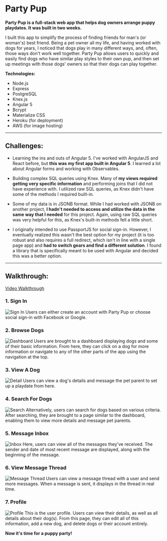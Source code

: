 # Party Pup
**Party Pup is a full-stack web app that helps dog owners arrange puppy playdates. It was built in two weeks.**

I built this app to simplify the process of finding friends for man's (or woman's) best friend. Being a pet owner all my life, and having worked with dogs for years, I noticed that dogs play in many different ways, and, often, those ways don't work well together. Party Pup allows users to quickly and easily find dogs who have similar play styles to their own pup, and then set up meetings with those dogs' owners so that their dogs can play together.

**Technologies:**
- Node.js
- Express
- PostgreSQL
- Knex.js
- Angular 5
- Bcrypt
- Materialize CSS
- Heroku (for deployment)
- AWS (for image hosting)
---
## Challenges:

- Learning the ins and outs of Angular 5. I've worked with AngularJS and React before, but **this was my first app built in Angular 5**. I learned a lot about Angular forms and working with Observables.

- Building complex SQL queries using Knex. Many of **my views required getting very specific information** and performing joins that I did not have experience with. I utilized raw SQL queries, as Knex didn't have some of the methods I required built-in.

- Some of my data is in JSONB format. While I had worked with JSONB on another project, **I hadn't needed to access and utilize the data in the same way that I needed** for this project. Again, using raw SQL queries was very helpful for this, as Knex's built-in methods fell a little short.

- I originally intended to use PassportJS for social sign-in. However, I eventually realized this wasn't the best option for my project (it is too robust and also requires a full redirect, which isn't in line with a single page app) and **had to switch gears and find a different solution**. I found a library that is specifically meant to be used with Angular and decided this was a better option.
---
## Walkthrough:

[Video Walkthrough](https://youtu.be/Qhno3vW4JW0)

### 1. Sign In
![Sign In](readme/signin.png)
Users can either create an account with Party Pup or choose social sign-in with Facebook or Google.


### 2. Browse Dogs
![Dashboard](readme/dashboard.png)
Users are brought to a dashboard displaying dogs and some of their basic information. From here, they can click on a dog for more information or navigate to any of the other parts of the app using the navigation at the top.


### 3. View A Dog
![Detail](readme/detail.png)
Users can view a dog's details and message the pet parent to set up a playdate from here.


### 4. Search For Dogs
![Search](readme/search.png)
Alternatively, users can search for dogs based on various criteria. After searching, they are brought to a page similar to the dashboard, enabling them to view more details and message pet parents.


### 5. Message Inbox
![Inbox](readme/inbox.png)
Here, users can view all of the messages they've received. The sender and date of most recent message are displayed, along with the beginning of the message.


### 6. View Message Thread
![Message Thread](readme/message-thread.png)
Users can view a message thread with a user and send more messages. When a message is sent, it displays in the thread in real time.


### 7. Profile
![Profile](readme/profile.png)
This is the user profile. Users can view their details, as well as all details about their dog(s). From this page, they can edit all of this information, add a new dog, and delete dogs or their account entirely.


**Now it's time for a puppy party!**
